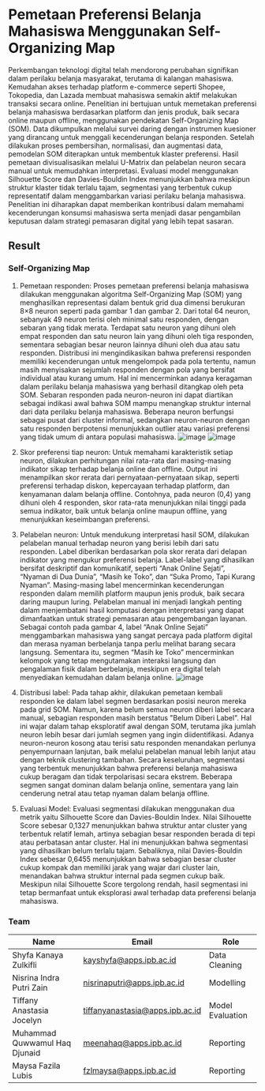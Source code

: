 # Pemetaan Preferensi Belanja Mahasiswa Menggunakan Self-Organizing Map

Perkembangan teknologi digital telah mendorong perubahan signifikan dalam perilaku belanja masyarakat, terutama di kalangan mahasiswa. Kemudahan akses terhadap platform e-commerce seperti Shopee, Tokopedia, dan Lazada membuat mahasiswa semakin aktif melakukan transaksi secara online. Penelitian ini bertujuan untuk memetakan preferensi belanja mahasiswa berdasarkan platform dan jenis produk, baik secara online maupun offline, menggunakan pendekatan Self-Organizing Map (SOM). Data dikumpulkan melalui survei daring dengan instrumen kuesioner yang dirancang untuk menggali kecenderungan belanja responden. Setelah dilakukan proses pembersihan, normalisasi, dan augmentasi data, pemodelan SOM diterapkan untuk membentuk klaster preferensi. Hasil pemetaan divisualisasikan melalui U-Matrix dan pelabelan neuron secara manual untuk memudahkan interpretasi. Evaluasi model menggunakan Silhouette Score dan Davies-Bouldin Index menunjukkan bahwa meskipun struktur klaster tidak terlalu tajam, segmentasi yang terbentuk cukup representatif dalam menggambarkan variasi perilaku belanja mahasiswa. Penelitian ini diharapkan dapat memberikan kontribusi dalam memahami kecenderungan konsumsi mahasiswa serta menjadi dasar pengambilan keputusan dalam strategi pemasaran digital yang lebih tepat sasaran.

## Result
### Self-Organizing Map
1. Pemetaan responden: Proses pemetaan preferensi belanja mahasiswa dilakukan menggunakan algoritma Self-Organizing Map (SOM) yang menghasilkan representasi dalam bentuk grid dua dimensi berukuran 8×8 neuron seperti pada gambar 1 dan gambar 2. Dari total 64 neuron, sebanyak 49 neuron terisi oleh minimal satu responden, dengan sebaran yang tidak merata. Terdapat satu neuron yang dihuni oleh empat responden dan satu neuron lain yang dihuni oleh tiga responden, sementara sebagian besar neuron lainnya dihuni oleh dua atau satu responden. Distribusi ini mengindikasikan bahwa preferensi responden memiliki kecenderungan untuk mengelompok pada pola tertentu, namun masih menyisakan sejumlah responden dengan pola yang bersifat individual atau kurang umum. Hal ini mencerminkan adanya keragaman dalam perilaku belanja mahasiswa yang berhasil ditangkap oleh peta SOM. Sebaran responden pada neuron-neuron ini dapat diartikan sebagai indikasi awal bahwa SOM mampu menangkap struktur internal dari data perilaku belanja mahasiswa. Beberapa neuron berfungsi sebagai pusat dari cluster informal, sedangkan neuron-neuron dengan satu responden berpotensi menunjukkan outlier atau variasi preferensi yang tidak umum di antara populasi mahasiswa.
![image](https://github.com/user-attachments/assets/054962ed-8b66-4a59-a928-6ba7885c8806)
![image](https://github.com/user-attachments/assets/f76cfde4-0d91-43aa-8fdc-67b74778819c)

2. Skor preferensi tiap neuron: Untuk memahami karakteristik setiap neuron, dilakukan perhitungan nilai rata-rata dari masing-masing indikator sikap terhadap belanja online dan offline. Output ini menampilkan skor rerata dari pernyataan-pernyataan sikap, seperti preferensi terhadap diskon, kepercayaan terhadap platform, dan kenyamanan dalam belanja offline. Contohnya, pada neuron (0,4) yang dihuni oleh 4 responden, skor rata-rata menunjukkan nilai tinggi pada semua indikator, baik untuk belanja online maupun offline, yang menunjukkan keseimbangan preferensi.

3. Pelabelan neuron: Untuk mendukung interpretasi hasil SOM, dilakukan pelabelan manual terhadap neuron yang berisi lebih dari satu responden. Label diberikan berdasarkan pola skor rerata dari delapan indikator yang mengukur preferensi belanja. Label-label yang dihasilkan bersifat deskriptif dan komunikatif, seperti “Anak Online Sejati”, “Nyaman di Dua Dunia”, “Masih ke Toko”, dan “Suka Promo, Tapi Kurang Nyaman”. Masing-masing label mencerminkan kecenderungan responden dalam memilih platform maupun jenis produk, baik secara daring maupun luring. Pelabelan manual ini menjadi langkah penting dalam menjembatani hasil komputasi dengan interpretasi yang dapat dimanfaatkan untuk strategi pemasaran atau pengembangan layanan. Sebagai contoh pada gambar 4, label “Anak Online Sejati” menggambarkan mahasiswa yang sangat percaya pada platform digital dan merasa nyaman berbelanja tanpa perlu melihat barang secara langsung. Sementara itu, segmen “Masih ke Toko” mencerminkan kelompok yang tetap mengutamakan interaksi langsung dan pengalaman fisik dalam berbelanja, meskipun era digital telah menyediakan kemudahan dalam belanja online.
![image](https://github.com/user-attachments/assets/5c87ade4-ccfd-40ba-b27c-e98dccb2bc20)

4. Distribusi label: Pada tahap akhir, dilakukan pemetaan kembali responden ke dalam label segmen berdasarkan posisi neuron mereka pada grid SOM. Namun, karena belum semua neuron diberi label secara manual, sebagian responden masih berstatus "Belum Diberi Label". Hal ini wajar dalam tahap eksploratif awal dengan SOM, terutama jika jumlah neuron lebih besar dari jumlah segmen yang ingin diidentifikasi. Adanya neuron-neuron kosong atau terisi satu responden menandakan perlunya penyempurnaan lanjutan, baik melalui pelabelan manual lebih lanjut atau dengan teknik clustering tambahan. Secara keseluruhan, segmentasi yang terbentuk menunjukkan bahwa preferensi belanja mahasiswa cukup beragam dan tidak terpolarisasi secara ekstrem. Beberapa segmen sangat dominan dalam belanja online, sementara yang lain cenderung netral atau tetap nyaman dalam belanja offline.

5. Evaluasi Model: Evaluasi segmentasi dilakukan menggunakan dua metrik yaitu Silhouette Score dan Davies-Bouldin Index. Nilai Silhouette Score sebesar 0,1327 menunjukkan bahwa struktur antar cluster yang terbentuk relatif lemah, artinya sebagian besar responden berada di tepi atau perbatasan antar cluster. Hal ini menunjukkan bahwa segmentasi yang dihasilkan belum terlalu tajam. Sebaliknya, nilai Davies-Bouldin Index sebesar 0,6455 menunjukkan bahwa sebagian besar cluster cukup kompak dan memiliki jarak yang wajar dari cluster lain, menandakan bahwa struktur internal pada segmen cukup baik. Meskipun nilai Silhouette Score tergolong rendah, hasil segmentasi ini tetap bermanfaat untuk eksplorasi awal terhadap data preferensi belanja mahasiswa.

### Team
| Name                          | Email                              | Role             |
|-------------------------------|------------------------------------|------------------|
| Shyfa Kanaya Zulkifli         | kayshyfa@apps.ipb.ac.id            | Data Cleaning    |
| Nisrina Indra Putri Zain      | nisrinaputri@apps.ipb.ac.id        | Modelling        |
| Tiffany Anastasia Jocelyn     | tiffanyanastasia@apps.ipb.ac.id    | Model Evaluation |
| Muhammad Quwwamul Haq Djunaid | meenahaq@apps.ipb.ac.id            | Reporting        |
| Maysa Fazila Lubis            | fzlmaysa@apps.ipb.ac.id            | Reporting        |






